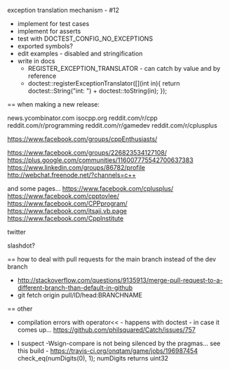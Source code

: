 



exception translation mechanism - #12
- implement for test cases
- implement for asserts
- test with DOCTEST_CONFIG_NO_EXCEPTIONS
- exported symbols?
- edit examples - disabled and stringification
- write in docs
    - REGISTER_EXCEPTION_TRANSLATOR - can catch by value and by reference
    - doctest::registerExceptionTranslator<int>([](int in){ return doctest::String("int: ") + doctest::toString(in); });




== when making a new release:

news.ycombinator.com
isocpp.org
reddit.com/r/cpp
reddit.com/r/programming
reddit.com/r/gamedev
reddit.com/r/cplusplus

https://www.facebook.com/groups/cppEnthusiasts/

https://www.facebook.com/groups/226823534127108/
https://plus.google.com/communities/116007775542700637383
https://www.linkedin.com/groups/86782/profile
http://webchat.freenode.net/?channels=c++

and some pages...
https://www.facebook.com/cplusplus/
https://www.facebook.com/cpptovlee/
https://www.facebook.com/CPPprogram/
https://www.facebook.com/itsaji.vb.page
https://www.facebook.com/CppInstitute


twitter

slashdot?







== how to deal with pull requests for the main branch instead of the dev branch
- http://stackoverflow.com/questions/9135913/merge-pull-request-to-a-different-branch-than-default-in-github
- git fetch origin pull/ID/head:BRANCHNAME

== other
- compilation errors with operator<< - happens with doctest - in case it comes up... https://github.com/philsquared/Catch/issues/757

- I suspect -Wsign-compare is not being silenced by the pragmas...
  see this build - https://travis-ci.org/onqtam/game/jobs/196987454
  check_eq(numDigits(0), 1);     numDigits returns uint32
